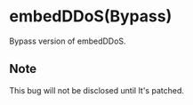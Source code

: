 # embedDDoS(Bypass)
Bypass version of embedDDoS.

## Note
This bug will not be disclosed until It's patched.